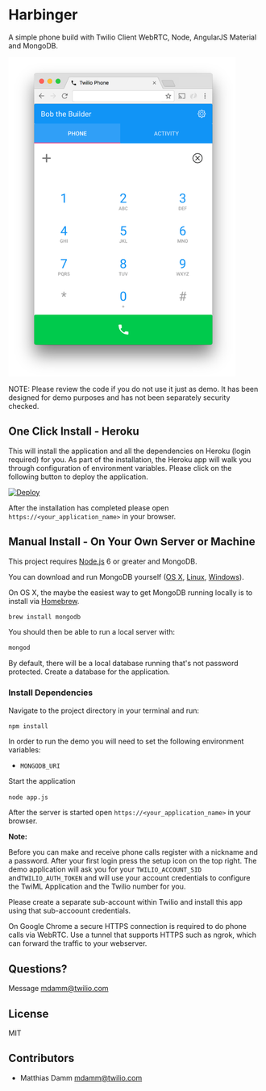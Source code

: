 # Harbinger

A simple phone build with Twilio Client WebRTC, Node, AngularJS Material and MongoDB.

<img src="twilio_phone.png" alt="Harbinger" width="450">

NOTE: Please review the code if you do not use it just as demo. It has been designed for demo purposes and has not been separately security checked.

## One Click Install - Heroku

This will install the application and all the dependencies on Heroku (login required) for you. As part of the installation, the Heroku app will walk you through configuration of environment variables. Please click on the following button to deploy the application.

[![Deploy](https://www.herokucdn.com/deploy/button.svg)](https://heroku.com/deploy?template=https://github.com/nash-md/twilio-phone-ng)

After the installation has completed please open `https://<your_application_name>` in your browser.

## Manual Install - On Your Own Server or Machine

This project requires [Node.js](http://nodejs.org/) 6 or greater and MongoDB.

You can download and run MongoDB
yourself ([OS X](http://docs.mongodb.org/manual/tutorial/install-mongodb-on-os-x/),
[Linux](http://docs.mongodb.org/manual/tutorial/install-mongodb-on-ubuntu/),
[Windows](http://docs.mongodb.org/manual/tutorial/install-mongodb-on-windows/)).

On OS X, the maybe the easiest way to get MongoDB running locally is to install
via [Homebrew](http://brew.sh/).

```bash
brew install mongodb
```

You should then be able to run a local server with:

```bash
mongod
```

By default, there will be a local database running that's not password protected. Create a database for the  application.

### Install Dependencies

Navigate to the project directory in your terminal and run:

```bash
npm install
```
In order to run the demo you will need to set the following environment variables:

- `MONGODB_URI`

Start the application

`node app.js`

After the server is started open `https://<your_application_name>` in your browser.

**Note:** 

Before you can make and receive phone calls register with a nickname and a password. After your first login press the setup icon on the top right. The demo application will ask you for your `TWILIO_ACCOUNT_SID` and`TWILIO_AUTH_TOKEN` and will use your account credentials to configure the TwiML Application and the Twilio number for you.

Please create a separate sub-account within Twilio and install this app using that sub-accoount credentials.

On Google Chrome a secure HTTPS connection is required to do phone calls via WebRTC. Use a tunnel that supports HTTPS such as ngrok, which can forward the traffic to your webserver.

## Questions?

Message [mdamm@twilio.com](mailto:mdamm@twilio.com) 

## License

MIT
	
## Contributors
	
- Matthias Damm <mdamm@twilio.com>
